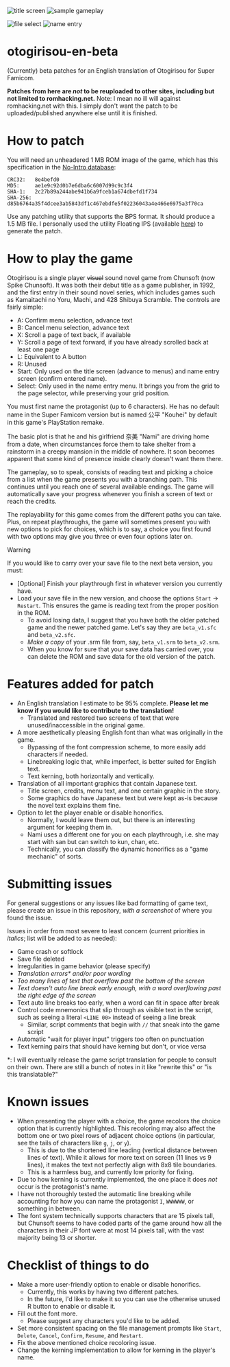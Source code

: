 ![title screen](images/01%20title%20screen.png)   ![sample gameplay](images/04%20normal%20text.png)

![file select](images/02%20file%20select.png)    ![name entry](images/03%20name%20entry.png)

# otogirisou-en-beta
(Currently) beta patches for an English translation of Otogirisou for Super Famicom.

**Patches from here are _not_ to be reuploaded to other sites, including but not limited to romhacking.net.**
Note: I mean no ill will against romhacking.net with this. I simply don't want the patch to be uploaded/published anywhere else until it is finished.

# How to patch

You will need an unheadered 1 MB ROM image of the game, which has this specification in the [No-Intro database](https://datomatic.no-intro.org/index.php?page=show_record&s=49&n=1880):
```
CRC32:   8e4befd0
MD5:     ae1e9c92d0b7e6dba6c6007d99c9c3f4
SHA-1:   2c27b89a244abe941b6a9fceb1a674dbefd1f734
SHA-256: d85b6764a35f4dcee3ab5843df1c467ebdfe5f02236043a4e466e6975a3f70ca
```

Use any patching utility that supports the BPS format. It should produce a 1.5 MB file. I personally used the utility Floating IPS (available [here](https://www.romhacking.net/utilities/1040/)) to generate the patch.

# How to play the game

Otogirisou is a single player ~~visual~~ sound novel game from Chunsoft (now Spike Chunsoft). It was both their debut title as a game publisher, in 1992, and the first entry in their sound novel series, which includes games such as Kamaitachi no Yoru, Machi, and 428 Shibuya Scramble. The controls are fairly simple:
- A: Confirm menu selection, advance text
- B: Cancel menu selection, advance text
- X: Scroll a page of text back, if available
- Y: Scroll a page of text forward, if you have already scrolled back at least one page
- L: Equivalent to A button
- R: Unused
- Start: Only used on the title screen (advance to menus) and name entry screen (confirm entered name).
- Select: Only used in the name entry menu. It brings you from the grid to the page selector, while preserving your grid position.

You must first name the protagonist (up to 6 characters). He has no default name in the Super Famicom version but is named 公平 "Kouhei" by default in this game's PlayStation remake.

The basic plot is that he and his girlfriend 奈美 "Nami" are driving home from a date, when circumstances force them to take shelter from a rainstorm in a creepy mansion in the middle of nowhere. It soon becomes apparent that some kind of presence inside clearly doesn't want them there.

The gameplay, so to speak, consists of reading text and picking a choice from a list when the game presents you with a branching path. This continues until you reach one of several available endings. The game will automatically save your progress whenever you finish a screen of text or reach the credits.

The replayability for this game comes from the different paths you can take. Plus, on repeat playthroughs, the game will sometimes present you with new options to pick for choices, which is to say, a choice you first found with two options may give you three or even four options later on.

> [!WARNING]
> If you would like to carry over your save file to the next beta version, you must:
> - [Optional] Finish your playthrough first in whatever version you currently have.
> - Load your save file in the new version, and choose the options `Start` -> `Restart`. This ensures the game is reading text from the proper position in the ROM.
>   - To avoid losing data, I suggest that you have both the older patched game and the newer patched game. Let's say they are `beta_v1.sfc` and `beta_v2.sfc`.
>   - *Make a copy* of your .srm file from, say, `beta_v1.srm` to `beta_v2.srm`.
>   - When you know for sure that your save data has carried over, you can delete the ROM and save data for the old version of the patch.

# Features added for patch
- An English translation I estimate to be 95% complete. **Please let me know if you would like to contribute to the translation!**
  - Translated and restored two screens of text that were unused/inaccessible in the original game.
- A more aesthetically pleasing English font than what was originally in the game.
  - Bypassing of the font compression scheme, to more easily add characters if needed.
  - Linebreaking logic that, while imperfect, is better suited for English text.
  - Text kerning, both horizontally and vertically.
- Translation of all important graphics that contain Japanese text.
  - Title screen, credits, menu text, and one certain graphic in the story.
  - Some graphics do have Japanese text but were kept as-is because the novel text explains them fine.
- Option to let the player enable or disable honorifics.
  - Normally, I would leave them out, but there is an interesting argument for keeping them in. 
  - Nami uses a different one for you on each playthrough, i.e. she may start with san but can switch to kun, chan, etc.
  - Technically, you can classify the dynamic honorifics as a "game mechanic" of sorts.

# Submitting issues

For general suggestions or any issues like bad formatting of game text, please create an issue in this repository, *with a screenshot* of where you found the issue.

Issues in order from most severe to least concern (current priorities in *italics*; list will be added to as needed):
- Game crash or softlock
- Save file deleted
- Irregularities in game behavior (please specify)
- *Translation errors\* and/or poor wording*
- *Too many lines of text that overflow past the bottom of the screen*
- *Text doesn't auto line break early enough, with a word overflowing past the right edge of the screen*
- Text auto line breaks too early, when a word can fit in space after break
- Control code mnemonics that slip through as visible text in the script, such as seeing a literal `<LINE 00>` instead of seeing a line break
  - Similar, script comments that begin with `//` that sneak into the game script
- Automatic "wait for player input" triggers too often on punctuation
- Text kerning pairs that should have kerning but don't, or vice versa

\*: I will eventually release the game script translation for people to consult on their own. There are still a bunch of notes in it like "rewrite this" or "is this translatable?"

# Known issues
- When presenting the player with a choice, the game recolors the choice option that is currently highlighted. This recoloring may also affect the bottom one or two pixel rows of adjacent choice options (in particular, see the tails of characters like `g`, `j`, or `y`).
  - This is due to the shortened line leading (vertical distance between lines of text). While it allows for more text on screen (11 lines vs 9 lines), it makes the text not perfectly align with 8x8 tile boundaries.
  - This is a harmless bug, and currently low priority for fixing.
- Due to how kerning is currently implemented, the one place it does *not* occur is the protagonist's name.
- I have not thoroughly tested the automatic line breaking while accounting for how you can name the protagonist `I`, `WWWWWW`, or something in between.
- The font system technically supports characters that are 15 pixels tall, but Chunsoft seems to have coded parts of the game around how all the characters in their JP font were at most 14 pixels tall, with the vast majority being 13 or shorter.

# Checklist of things to do
- Make a more user-friendly option to enable or disable honorifics.
  - Currently, this works by having two different patches.
  - In the future, I'd like to make it so you can use the otherwise unused R button to enable or disable it.
- Fill out the font more.
  - Please suggest any characters you'd like to be added.
- Set more consistent spacing on the file management prompts like `Start`, `Delete`, `Cancel`, `Confirm`, `Resume`, and `Restart`.
- Fix the above mentioned choice recoloring issue.
- Change the kerning implementation to allow for kerning in the player's name.
